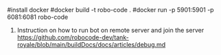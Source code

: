 #install docker
#docker build -t robo-code .
#docker run -p 5901:5901 -p 6081:6081 robo-code


1) Instruction on how to run bot on remote server and join the server
https://github.com/robocode-dev/tank-royale/blob/main/buildDocs/docs/articles/debug.md